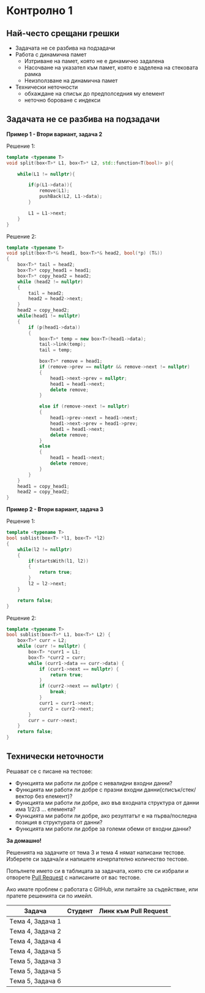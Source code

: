 # Контролно 1

## Най-често срещани грешки

* Задачата не се разбива на подзадачи
* Работа с динамична памет
    * Изтриване на памет, която не е динамично задалена
    * Насочване на указател към памет, която е заделена на стековата рамка
    * Неизползване на динамична памет
* Технически неточности
    * обхаждане на списък до предполседния му елемент
    * неточно бороване с индекси


## Задачата не се разбива на подзадачи

**Пример 1 - Втори вариант, задача 2**

Решение 1:
```c++
template <typename T>
void split(box<T>* L1, box<T>* L2, std::function<T(bool)> p){

    while(L1 != nullptr){

        if(p(L1->data)){
            remove(L1);
            pushBack(L2, L1->data);
        }

        L1 = L1->next;
    }
}
```

Решение 2:
```c++
template <typename T>
void split(box<T>*& head1, box<T>*& head2, bool(*p) (T&))
{
    box<T>* tail = head2;
    box<T>* copy_head1 = head1;
    box<T>* copy_head2 = head2;
    while (head2 != nullptr)
    {
        tail = head2;
        head2 = head2->next;
    }
    head2 = copy_head2;
    while(head1 != nullptr)
    {
        if (p(head1->data))
        {
            box<T>* temp = new box<T>(head1->data);
            tail->link(temp);
            tail = temp;

            box<T>* remove = head1;
            if (remove->prev == nullptr && remove->next != nullptr)
            {
                head1->next->prev = nullptr;
                head1 = head1->next;
                delete remove;
            }

            else if (remove->next != nullptr)
            {
                head1->prev->next = head1->next;
                head1->next->prev = head1->prev;
                head1 = head1->next;
                delete remove;
            }
            else
            {
                head1 = head1->next;
                delete remove;
            }
        }
    }
    head1 = copy_head1;
    head2 = copy_head2;
}
```

**Пример 2 - Втори вариант, задача 3**

Решение 1:

```c++
template <typename T>
bool sublist(box<T> *l1, box<T> *l2)
{
    while(l2 != nullptr)
    {
        if(startsWith(l1, l2))
        {
            return true;
        }
        l2 = l2->next;
    }

    return false;
}
```


Решение 2:

```c++
template <typename T>
bool sublist(box<T>* L1, box<T>* L2) {
    box<T>* curr = L2;
    while (curr != nullptr) {
        box<T> *curr1 = L1;
        box<T> *curr2 = curr;
        while (curr1->data == curr->data) {
            if (curr1->next == nullptr) {
                return true;
            }
            if (curr2->next == nullptr) {
                break;
            }
            curr1 = curr1->next;
            curr2 = curr2->next;
        }
        curr = curr->next;
    }
    return false;
}
```


## Технически неточности

Решават се с писане на тестове:

* Функцията ми работи ли добре с невалидни входни данни?
* Функцията ми работи ли добре с празни входни данни(списък/стек/вектор без елемент)?
* Функцията ми работи ли добре, ако във входната структура от данни има 1/2/3 ... елемента?
* Функцията ми работи ли добре, ако резултатът е на първа/последна позиция в структурата от данни?
* Функцията ми работи ли добре за големи обеми от входни данни?


**За домашно!**

Решенията на задачите от тема 3 и тема 4 нямат написани тестове. Изберете си задача/и и напишете изчерпателно количество тестове.

Попълнете името си в таблицата за задачата, която сте си избрали и отворете [Pull Request](https://docs.github.com/en/pull-requests/collaborating-with-pull-requests/proposing-changes-to-your-work-with-pull-requests/creating-a-pull-request) с написаните от вас тестове.

Ако имате проблем с работата с GitHub, или питайте за съдействие, или пратете решенията си по имейл.


| Задача                    | Студент                | Линк към Pull Request |
| ------------------------- | ---------------------- | --------------------- | 
| Tема 4, Задача 1          |                        |                       |
| Tема 4, Задача 2          |                        |                       |
| Tема 4, Задача 4          |                        |                       |
| Tема 4, Задача 5          |                        |                       |
| Tема 5, Задача 3          |                        |                       |
| Tема 5, Задача 5          |                        |                       |
| Tема 5, Задача 6          |                        |                       |
